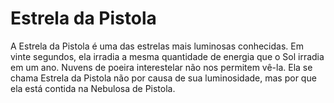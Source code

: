 # Estrela da Pistola

A Estrela da Pistola é uma das estrelas mais luminosas conhecidas. Em vinte
segundos, ela irradia a mesma quantidade de energia que o Sol irradia em um ano.
Nuvens de poeira interestelar não nos permitem vê-la. Ela se chama Estrela da
Pistola não por causa de sua luminosidade, mas por que ela está contida na
Nebulosa de Pistola.
